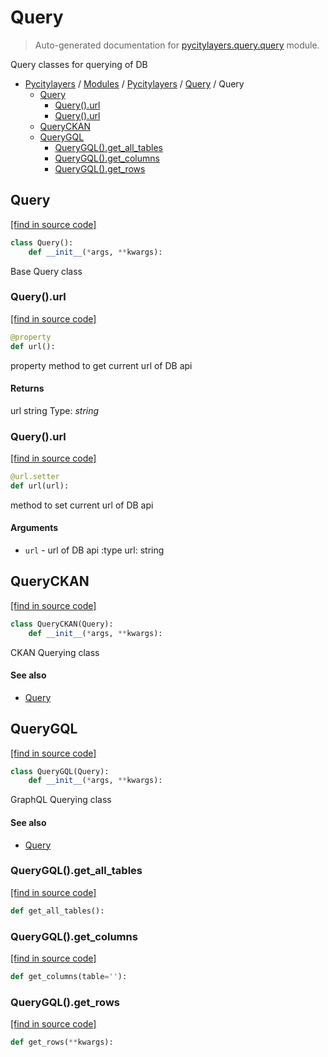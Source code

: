 # Query

> Auto-generated documentation for [pycitylayers.query.query](https://github.com/miladaghamohamadnia/pycitylayers/blob/main/pycitylayers/query/query.py) module.

Query classes for querying of DB

- [Pycitylayers](../../README.md#pycitylayers) / [Modules](../../MODULES.md#pycitylayers-modules) / [Pycitylayers](../index.md#pycitylayers) / [Query](index.md#query) / Query
    - [Query](#query)
        - [Query().url](#queryurl)
        - [Query().url](#queryurl)
    - [QueryCKAN](#queryckan)
    - [QueryGQL](#querygql)
        - [QueryGQL().get_all_tables](#querygqlget_all_tables)
        - [QueryGQL().get_columns](#querygqlget_columns)
        - [QueryGQL().get_rows](#querygqlget_rows)

## Query

[[find in source code]](https://github.com/miladaghamohamadnia/pycitylayers/blob/main/pycitylayers/query/query.py#L25)

```python
class Query():
    def __init__(*args, **kwargs):
```

Base Query class

### Query().url

[[find in source code]](https://github.com/miladaghamohamadnia/pycitylayers/blob/main/pycitylayers/query/query.py#L47)

```python
@property
def url():
```

property method to get current url of DB api

#### Returns

url string
Type: *string*

### Query().url

[[find in source code]](https://github.com/miladaghamohamadnia/pycitylayers/blob/main/pycitylayers/query/query.py#L57)

```python
@url.setter
def url(url):
```

method to set current url of DB api

#### Arguments

- `url` - url of DB api
:type url: string

## QueryCKAN

[[find in source code]](https://github.com/miladaghamohamadnia/pycitylayers/blob/main/pycitylayers/query/query.py#L84)

```python
class QueryCKAN(Query):
    def __init__(*args, **kwargs):
```

CKAN Querying class

#### See also

- [Query](#query)

## QueryGQL

[[find in source code]](https://github.com/miladaghamohamadnia/pycitylayers/blob/main/pycitylayers/query/query.py#L92)

```python
class QueryGQL(Query):
    def __init__(*args, **kwargs):
```

GraphQL Querying class

#### See also

- [Query](#query)

### QueryGQL().get_all_tables

[[find in source code]](https://github.com/miladaghamohamadnia/pycitylayers/blob/main/pycitylayers/query/query.py#L99)

```python
def get_all_tables():
```

### QueryGQL().get_columns

[[find in source code]](https://github.com/miladaghamohamadnia/pycitylayers/blob/main/pycitylayers/query/query.py#L108)

```python
def get_columns(table=''):
```

### QueryGQL().get_rows

[[find in source code]](https://github.com/miladaghamohamadnia/pycitylayers/blob/main/pycitylayers/query/query.py#L120)

```python
def get_rows(**kwargs):
```
